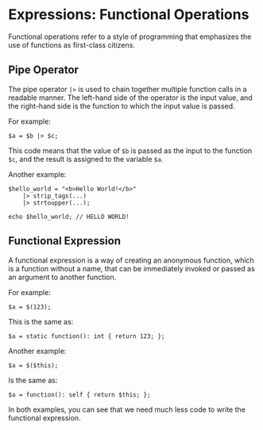 # Expressions: Functional Operations

Functional operations refer to a style of programming that emphasizes the use of functions as first-class citizens.

## Pipe Operator

The pipe operator `|>` is used to chain together multiple function calls in a readable manner. The left-hand side of the operator is the input value, and the right-hand side is the function to which the input value is passed.

For example:

```
$a = $b |> $c;
```

This code means that the value of `$b` is passed as the input to the function `$c`, and the result is assigned to the variable `$a`.

Another example:

```
$hello_world = "<b>Hello World!</b>"
    |> strip_tags(...)
    |> strtoupper(...);

echo $hello_world; // HELLO WORLD!
```

## Functional Expression

A functional expression is a way of creating an anonymous function, which is a function without a name, that can be immediately invoked or passed as an argument to another function.

For example:

```
$a = $(123);
```

This is the same as:

```
$a = static function(): int { return 123; };
```

Another example:

```
$a = $($this);
```

Is the same as:

``` 
$a = function(): self { return $this; };
```

In both examples, you can see that we need much less code to write the functional expression.
